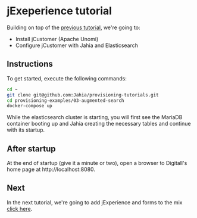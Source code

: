 # jExeperience tutorial

Building on top of the [previous tutorial](../03-augmented-search), we're going to:

* Install jCustomer (Apache Unomi)
* Configure jCustomer with Jahia and Elasticsearch

## Instructions

To get started, execute the following commands:

```bash
cd ~
git clone git@github.com:Jahia/provisioning-tutorials.git
cd provisioning-examples/03-augmented-search
docker-compose up
```

While the elasticsearch cluster is starting, you will first see the MariaDB container booting up and Jahia creating the necessary tables and continue with its startup. 

## After startup

At the end of startup (give it a minute or two), open a browser to Digitall's home page at http://localhost:8080.


## Next

In the next tutorial, we're going to add jExperience and forms to the mix [click here](../04-jexperience-forms/).
